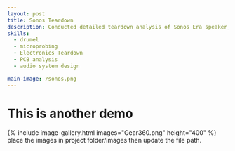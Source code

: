 ```yaml
---
layout: post
title: Sonos Teardown
description: Conducted detailed teardown analysis of Sonos Era speaker, documenting internal components, driver configuration, and PCB design. Created technical documentation with photos and assembly insights for engineering reference. 
skills: 
  - drumel
  - microprobing
  - Electronics Teardown
  - PCB analysis
  - audio system design

main-image: /sonos.png
---
```


# This is another demo

{% include image-gallery.html images="Gear360.png" height="400" %} place the images in project folder/images then update the file path.
